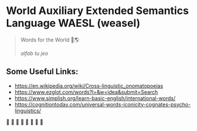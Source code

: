 # World Auxiliary Extended Semantics Language WAESL (weasel)

> Words for the World 📙🌎
>
> _alfab tu jeo_

## Some Useful Links:
- https://en.wikipedia.org/wiki/Cross-linguistic_onomatopoeias
- https://www.ezglot.com/words?l=&w=idea&submit=Search
- https://www.simplish.org/learn-basic-english/international-words/
- https://cognitiontoday.com/universal-words-iconicity-cognates-psycho-linguistics/

🦫 🦫 🦫 🦫 🦫 🦫 🦫 🦫 
